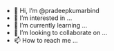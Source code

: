 - 👋 Hi, I’m @pradeepkumarbind
- 👀 I’m interested in ...
- 🌱 I’m currently learning ...
- 💞️ I’m looking to collaborate on ...
- 📫 How to reach me ...

<!---
pradeepkumarbind/pradeepkumarbind is a ✨ special ✨ repository because its `README.md` (this file) appears on your GitHub profile.
You can click the Preview link to take a look at your changes.
--->
